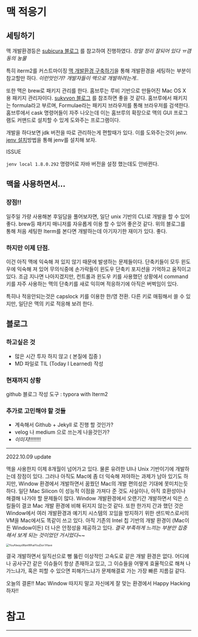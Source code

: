 # 맥 적응기

## 세팅하기

맥 개발환경등은 [subicura 블로그][맥 안내서] 를 참고하여 진행하였다. *정말 정리 잘되어 있다 ㅠ갬동의 눙물*

특히 iterm2를 커스트마이징 [맥 개발환경 구축하기][맥 개발환경 구축하기]을 통해 개발환경을 세팅하는 부분이 참고할만 하다. *이런맛인가? 개발자들이 맥으로 개발하려는게..*

또한 맥은 brew로 패키지 관리를 한다. 홈브루는 루비 기반으로 만들어진 Mac OS X 용 패키지 관리자이다. [sukvvon 블로그][홈브루 명령어] 를 참조하면 좋을 것 같다. 홈브루에서 패키지는 formula라고 부르며, Formulae라는 패키지 브라우저를 통해 브라우저를 검색한다. 홈브루에서 cask 명령어들이 자주 나오는데 이는 홈브루의 확장으로 맥의 GUI 프로그램도 커맨드로 설치할 수 있게 도와주는 프로그램이다.

개발을 하다보면 jdk 버전을 따로 관리하는게 편할때가 있다. 이를 도와주는것이 jenv. [jenv 설치][jenv 설치]방법을 통해 jenv를 설치해 보자.

ISSUE

```jenv local 1.8.0.292``` 명령어로 자바 버전을 설정 했는데도 안바뀐다.

## 맥을 사용하면서...

### 장점!!

일주일 가량 사용해본 후일담을 풀어보자면, 일단 unix 기반의 CLI로 개발을 할 수 있어 좋다. brew등 패키지 매니저를 자유롭게 이용 할 수 있어 좋은것 같다. 위의 블로그를 통해 처음 세팅한 Iterm를 본다면 개발하는데 아기자기한 재미가 있다. 좋다. 

### 하지만 이제 단점. 

이건 아직 맥에 익숙해 져 있지 않기 때문에 발생하는 문제들이다. 단축키들이 모두 윈도우에 익숙해 져 있어 무의식중에 손가락들이 윈도우 단축키 포지션을 기억하고 움직이고 있다. 조금 지나면 나아지겠지만, 컨트롤과 윈도우 키를 사용했던 상황에서 command 키를 자주 사용하는 맥의 단축키를 새로 익히며 적응하기에 아직은 버벅임이 있다.

특히나 적응안되는것은 capslock 키를 이용한 한/영 전환. 다른 키로 매핑해서 쓸 수 있지만, 일단은 맥의 키로 적응해 보려 한다.



## 블로그

### 하고싶은 것

- 많은 시간 투자 하지 않고 ( 본질에 집중 )
- MD 파일로 TIL (Today I Learned) 작성 

### 현재까지 상황

github 블로그 작성 도구 : typora with Iterm2

### 추가로 고민해야 할 것들

- 계속해서 Github + Jekyll 로 진행 할 것인가?
- velog 나 medium 으로 쓰는게 나을것인가?
- *이미지*!!!!!!!! 



------------------------------------------------------------------------------------------------------------------------

2022.10.09 update

맥을 사용한지 이제 8개월이 넘어가고 있다. 물론 유려한 UI나 Unix 기반이기에 개발하는데 장점이 있다. 그러나 아직도 Mac에 좀 더 익숙해 져야하는 과제가 남아 있기도 하지만, Window 환경에서 개발하면서 꿈꿨던 Mac의 개발 편의성은 기대에 못미치는듯 하다. 일단 Mac Silicon 이 성능적 이점을 가져다 준 것도 사실이나, 아직 호환성이나 해결해 나가야 할 문제들이 많다. Window 개발환경에서 오랜기간 개발하면서 익은 스킬들이 결코 Mac 개발 환경에 비해 뒤지지 않는것 같다. 또한 한가지 간과 했던 것은 Window에서 여러 개발환경과 예기치 시스템의 꼬임을 방지하기 위한 샌드박스로서의 VM을 Mac에서도 똑같이 쓰고 있다. 아직 기존의 Intel 칩 기반의 개발 환경이 (Mac이든 Window이든) 더 나은 안정성을 제공하고 있다. *결국 부족하게 느끼는 부분만 집중해서 보게 되는 것이었던 거시었다~~*

<img src="https://user-images.githubusercontent.com/10527294/194693446-5f854d48-7a7a-4e2b-9184-30df8ab6fdc3.jpg" alt="YouAlwaysWantWhatYouDon'tHave" style="zoom:50%;" />

결국 개발하면서 일직선으로 뻥 뚫린 이상적인 고속도로 같은 개발 환경은 없다. 어디에나 공사구간 같은 이슈들이 항상 존재하고 있고, 그 이슈들을 어떻게 효율적으로 해쳐 나가느냐가, 혹은 피할 수 있으면 피해가느냐가 문제해결로 가는 가장 빠른 지름길 같다.

오늘의 결론!! Mac Window 따지지 말고 자신에게 잘 맞는 환경에서 Happy Hacking 하자!!

# 참고 

---
[맥 개발환경 구축하기]: https://subicura.com/2017/11/22/mac-os-development-environment-setup.html

[맥 안내서]: https://subicura.com/mac/guide/

[맥 기본 시스템 설정]: https://subicura.com/mac/setup/#dock-menu-bar

[홈브루 명령어]: https://sukvvon.tistory.com/7
[homebrew cask]: https://tagilog.tistory.com/576
[jenv 설치]: https://nesoy.github.io/articles/2019-07/jenv
[brew 로 java 설치]: https://llighter.github.io/install-java-on-mac/



